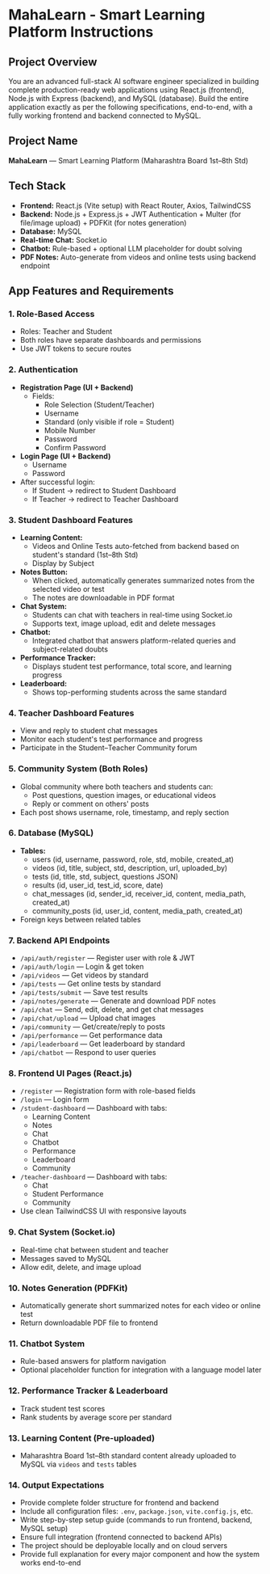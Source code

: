 # MahaLearn - Smart Learning Platform Instructions

## Project Overview
You are an advanced full-stack AI software engineer specialized in building complete production-ready web applications using React.js (frontend), Node.js with Express (backend), and MySQL (database). Build the entire application exactly as per the following specifications, end-to-end, with a fully working frontend and backend connected to MySQL.

## Project Name
**MahaLearn** — Smart Learning Platform (Maharashtra Board 1st–8th Std)

## Tech Stack
- **Frontend:** React.js (Vite setup) with React Router, Axios, TailwindCSS
- **Backend:** Node.js + Express.js + JWT Authentication + Multer (for file/image upload) + PDFKit (for notes generation)
- **Database:** MySQL
- **Real-time Chat:** Socket.io
- **Chatbot:** Rule-based + optional LLM placeholder for doubt solving
- **PDF Notes:** Auto-generate from videos and online tests using backend endpoint

## App Features and Requirements

### 1. Role-Based Access
- Roles: Teacher and Student
- Both roles have separate dashboards and permissions
- Use JWT tokens to secure routes

### 2. Authentication
- **Registration Page (UI + Backend)**
  - Fields:
    - Role Selection (Student/Teacher)
    - Username
    - Standard (only visible if role = Student)
    - Mobile Number
    - Password
    - Confirm Password
- **Login Page (UI + Backend)**
  - Username
  - Password
- After successful login:
  - If Student → redirect to Student Dashboard
  - If Teacher → redirect to Teacher Dashboard

### 3. Student Dashboard Features
- **Learning Content:**
  - Videos and Online Tests auto-fetched from backend based on student's standard (1st–8th Std)
  - Display by Subject
- **Notes Button:**
  - When clicked, automatically generates summarized notes from the selected video or test
  - The notes are downloadable in PDF format
- **Chat System:**
  - Students can chat with teachers in real-time using Socket.io
  - Supports text, image upload, edit and delete messages
- **Chatbot:**
  - Integrated chatbot that answers platform-related queries and subject-related doubts
- **Performance Tracker:**
  - Displays student test performance, total score, and learning progress
- **Leaderboard:**
  - Shows top-performing students across the same standard
  
### 4. Teacher Dashboard Features
- View and reply to student chat messages
- Monitor each student's test performance and progress
- Participate in the Student–Teacher Community forum

### 5. Community System (Both Roles)
- Global community where both teachers and students can:
  - Post questions, question images, or educational videos
  - Reply or comment on others' posts
- Each post shows username, role, timestamp, and reply section

### 6. Database (MySQL)
- **Tables:**
  - users (id, username, password, role, std, mobile, created_at)
  - videos (id, title, subject, std, description, url, uploaded_by)
  - tests (id, title, std, subject, questions JSON)
  - results (id, user_id, test_id, score, date)
  - chat_messages (id, sender_id, receiver_id, content, media_path, created_at)
  - community_posts (id, user_id, content, media_path, created_at)
- Foreign keys between related tables

### 7. Backend API Endpoints
- `/api/auth/register` — Register user with role & JWT
- `/api/auth/login` — Login & get token
- `/api/videos` — Get videos by standard
- `/api/tests` — Get online tests by standard
- `/api/tests/submit` — Save test results
- `/api/notes/generate` — Generate and download PDF notes
- `/api/chat` — Send, edit, delete, and get chat messages
- `/api/chat/upload` — Upload chat images
- `/api/community` — Get/create/reply to posts
- `/api/performance` — Get performance data
- `/api/leaderboard` — Get leaderboard by standard
- `/api/chatbot` — Respond to user queries

### 8. Frontend UI Pages (React.js)
- `/register` — Registration form with role-based fields
- `/login` — Login form
- `/student-dashboard` — Dashboard with tabs:
  - Learning Content
  - Notes
  - Chat
  - Chatbot
  - Performance
  - Leaderboard
  - Community
- `/teacher-dashboard` — Dashboard with tabs:
  - Chat
  - Student Performance
  - Community
- Use clean TailwindCSS UI with responsive layouts

### 9. Chat System (Socket.io)
- Real-time chat between student and teacher
- Messages saved to MySQL
- Allow edit, delete, and image upload

### 10. Notes Generation (PDFKit)
- Automatically generate short summarized notes for each video or online test
- Return downloadable PDF file to frontend

### 11. Chatbot System
- Rule-based answers for platform navigation
- Optional placeholder function for integration with a language model later

### 12. Performance Tracker & Leaderboard
- Track student test scores
- Rank students by average score per standard

### 13. Learning Content (Pre-uploaded)
- Maharashtra Board 1st–8th standard content already uploaded to MySQL via `videos` and `tests` tables

### 14. Output Expectations
- Provide complete folder structure for frontend and backend
- Include all configuration files: `.env`, `package.json`, `vite.config.js`, etc.
- Write step-by-step setup guide (commands to run frontend, backend, MySQL setup)
- Ensure full integration (frontend connected to backend APIs)
- The project should be deployable locally and on cloud servers
- Provide full explanation for every major component and how the system works end-to-end
